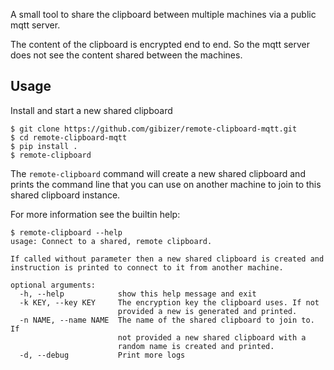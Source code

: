 A small tool to share the clipboard between multiple machines via a public
mqtt server.

The content of the clipboard is encrypted end to end. So the mqtt server 
does not see the content shared between the machines.

Usage
-----
Install and start a new shared clipboard
```shell script
$ git clone https://github.com/gibizer/remote-clipboard-mqtt.git
$ cd remote-clipboard-mqtt
$ pip install .
$ remote-clipboard
```

The ``remote-clipboard`` command will create a new shared clipboard and prints
the command line that you can use on another machine to join to this shared 
clipboard instance.

For more information see the builtin help:

```shell script
$ remote-clipboard --help
usage: Connect to a shared, remote clipboard.

If called without parameter then a new shared clipboard is created and 
instruction is printed to connect to it from another machine.

optional arguments:
  -h, --help            show this help message and exit
  -k KEY, --key KEY     The encryption key the clipboard uses. If not
                        provided a new is generated and printed.
  -n NAME, --name NAME  The name of the shared clipboard to join to. If
                        not provided a new shared clipboard with a
                        random name is created and printed.
  -d, --debug           Print more logs
```